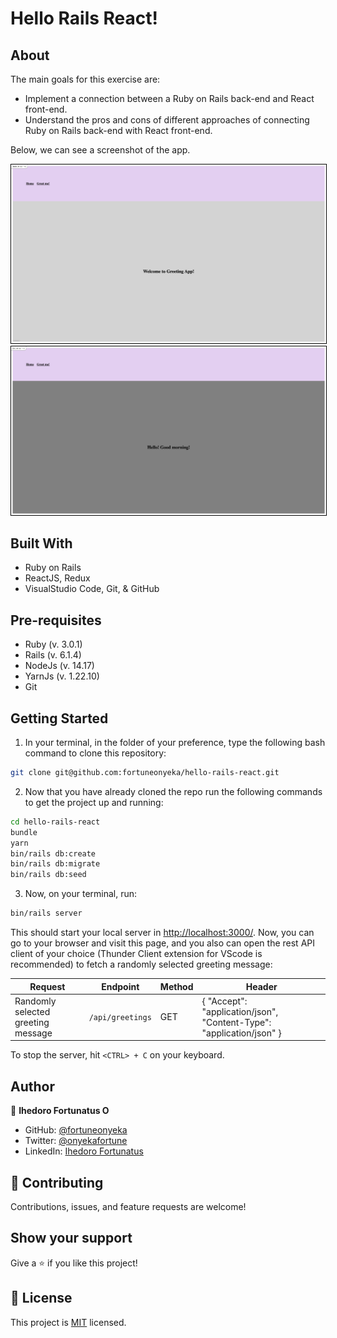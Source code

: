 

# Hello Rails React!

## About

The main goals for this exercise are:

- Implement a connection between a Ruby on Rails back-end and React front-end.
- Understand the pros and cons of different approaches of connecting Ruby on Rails back-end with React front-end.

Below, we can see a screenshot of the app.

<p align="center">
<img style="border: 1px solid black;" src="app/assets/images/HelloRailsReact.png" width="700" alt="Home page">
<img style="border: 1px solid black;" src="app/assets/images/Greetings.png" width="700" alt="Greetings page">
</p>

## Built With

- Ruby on Rails
- ReactJS, Redux
- VisualStudio Code, Git, & GitHub

## Pre-requisites

- Ruby (v. 3.0.1)
- Rails (v. 6.1.4)
- NodeJs (v. 14.17)
- YarnJs (v. 1.22.10)
- Git

## Getting Started

1. In your terminal, in the folder of your preference, type the following bash command to clone this repository:

```sh
git clone git@github.com:fortuneonyeka/hello-rails-react.git
```

2. Now that you have already cloned the repo run the following commands to get the project up and running:

```sh
cd hello-rails-react
bundle
yarn
bin/rails db:create
bin/rails db:migrate
bin/rails db:seed
```

3. Now, on your terminal, run:

```sh
bin/rails server
```

This should start your local server in [http://localhost:3000/](http://localhost:3000/). Now, you can go to your browser and visit this page, and you also can open the rest API client of your choice (Thunder Client extension for VScode is recommended) to fetch a randomly selected greeting message:

| Request                            | Endpoint         | Method | Header                                                               |
| ---------------------------------- | ---------------- | ------ | -------------------------------------------------------------------- |
| Randomly selected greeting message | `/api/greetings` | GET    | { "Accept": "application/json", "Content-Type": "application/json" } |

To stop the server, hit `<CTRL> + C` on your keyboard.

## Author

👤 **Ihedoro Fortunatus O**

- GitHub: [@fortuneonyeka](https://github.com/fortuneonyeka)
- Twitter: [@onyekafortune](https://twitter.com/onyekafortune)
- LinkedIn: [Ihedoro Fortunatus](https://www.linkedin.com/in/fortunatus-ihedoro/)

## 🤝 Contributing

Contributions, issues, and feature requests are welcome!

## Show your support

Give a ⭐️ if you like this project!

## 📝 License

This project is [MIT](./LICENSE) licensed.
